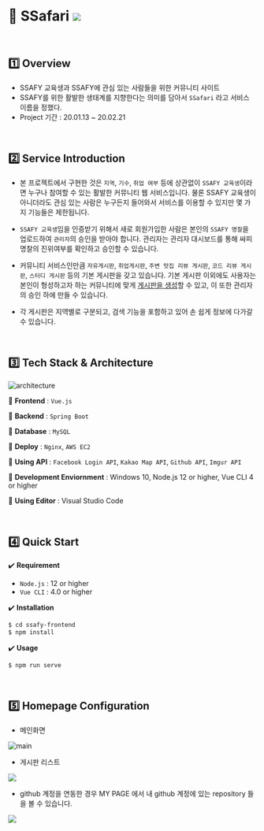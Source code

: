 # :notebook_with_decorative_cover: SSafari <img src="https://img.shields.io/badge/public_ver-1.0-blue">

<br>

## :one: Overview

- SSAFY 교육생과 SSAFY에 관심 있는 사람들을 위한 커뮤니티 사이트
- SSAFY를 위한 활발한 생태계를 지향한다는 의미를 담아서 `SSafari` 라고 서비스 이름을 정했다.
- Project 기간 : 20.01.13 ~ 20.02.21

<br>

## :two: Service Introduction

- 본 프로젝트에서 구현한 것은 `지역`, `기수`, `취업 여부` 등에 상관없이 `SSAFY 교육생`이라면 누구나 참여할 수 있는 활발한 커뮤니티 웹 서비스입니다. 물론 SSAFY 교육생이 아니더라도 관심 있는 사람은 누구든지 들어와서 서비스를 이용할 수 있지만 몇 가지 기능들은 제한됩니다.

- `SSAFY 교육생`임을 인증받기 위해서 새로 회원가입한 사람은 본인의 `SSAFY 명찰`을 업로드하여 `관리자`의 승인을 받아야 합니다. 관리자는 관리자 대시보드를 통해 싸피 명찰의 진위여부를 확인하고 승인할 수 있습니다.

- 커뮤니티 서비스인만큼 `자유게시판`, `취업게시판`, `주변 맛집 리뷰 게시판`, `코드 리뷰 게시판`, `스터디 게시판` 등의 기본 게시판을 갖고 있습니다.  기본 게시판 이외에도 사용자는 본인이 형성하고자 하는 커뮤니티에 맞게 <u>게시판을 생성</u>할 수 있고, 이 또한 관리자의 승인 하에 만들 수 있습니다.

- 각 게시판은 지역별로 구분되고, 검색 기능을 포함하고 있어 손 쉽게 정보에 다가갈 수 있습니다.

<br>

## :three: Tech Stack & Architecture

![architecture](https://user-images.githubusercontent.com/52685250/84230908-f7f00d00-ab27-11ea-9268-b1e165ce89e5.PNG)

:round_pushpin: <b>Frontend</b> : `Vue.js`

:round_pushpin: <b>Backend</b> : `Spring Boot`

:round_pushpin: <b>Database</b> : `MySQL`

:round_pushpin: <b>Deploy</b> : `Nginx`, `AWS EC2`

:pushpin: <b>Using API</b> : `Facebook Login API`, `Kakao Map API`, `Github API`, `Imgur API`

:round_pushpin: <b>Development Enviornment</b> : Windows 10, Node.js 12 or higher, Vue CLI 4 or higher

:round_pushpin: <b>Using Editor</b> : Visual Studio Code

<br>

## :four: Quick Start

:heavy_check_mark: <b>Requirement</b>

- `Node.js` : 12 or higher
- `Vue CLI` : 4.0 or higher

:heavy_check_mark: <b>Installation</b>

```bash
$ cd ssafy-frontend
$ npm install
```

:heavy_check_mark: <b>Usage</b>

```bash
$ npm run serve
```

<br>

## :five: Homepage Configuration

- 메인화면

![main](https://user-images.githubusercontent.com/52685250/84230909-f9213a00-ab27-11ea-9dd4-c4fb60157bad.PNG)

- 게시판 리스트

![](https://user-images.githubusercontent.com/52685250/79038377-bf10e600-7c13-11ea-83a5-320b046060ae.jpg)

- github 계정을 연동한 경우 MY PAGE 에서 내 github 계정에 있는 repository 들을 볼 수 있습니다.

![](https://user-images.githubusercontent.com/52685250/79038376-bddfb900-7c13-11ea-97ae-2b12587d78b8.jpg)